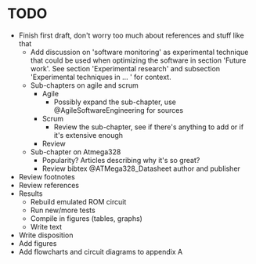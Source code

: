 # TODO

* Finish first draft, don't worry too much about references and stuff like that
  - Add discussion on 'software monitoring' as experimental technique that could be used when optimizing the software in section 'Future work'. See section 'Experimental research' and subsection 'Experimental techniques in ... ' for context.
  - Sub-chapters on agile and scrum
    - Agile
	  - Possibly expand the sub-chapter, use @AgileSoftwareEngineering for sources
  	- Scrum
	  - Review the sub-chapter, see if there's anything to add or if it's extensive enough
    - Review
  - Sub-chapter on Atmega328
    - Popularity? Articles describing why it's so great?
    - Review bibtex @ATMega328_Datasheet author and publisher
* Review footnotes
* Review references
* Results
  - Rebuild emulated ROM circuit
  - Run new/more tests
  - Compile in figures (tables, graphs)
  - Write text
* Write disposition
* Add figures
* Add flowcharts and circuit diagrams to appendix A
